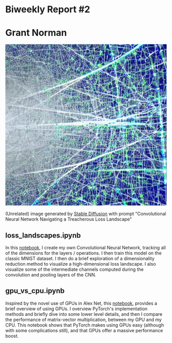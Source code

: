 # Biweekly Report #2
# Grant Norman

![image](./CNN_treacherous_loss_landscape.png)

(Unrelated) image generated by [Stable Diffusion](https://huggingface.co/spaces/stabilityai/stable-diffusion) with prompt "Convolutional Neural Network Navigating a Treacherous Loss Landscape"

## loss_landscapes.ipynb
In this [notebook](./loss_landscapes.ipynb), I create my own Convolutional Neural Network, tracking all of the dimensions for the layers / operations. I then train this model on the classic MNIST dataset. I then do a brief exploration of a dimensionality reduction method to visualize a high-dimensional loss landscape. I also visualize some of the intermediate channels computed during the convolution and pooling layers of the CNN.

## gpu_vs_cpu.ipynb
Inspired by the novel use of GPUs in Alex Net, this [notebook](./gpu_vs_cpu.ipynb), provides a brief overview of using GPUs. I overview PyTorch's implementation methods and briefly dive into some lower level details, and then I compare the performance of matrix-vector multiplication, between my GPU and my CPU. This notebook shows that PyTorch makes using GPUs easy (although with some complications still), and that GPUs offer a massive performance boost.
